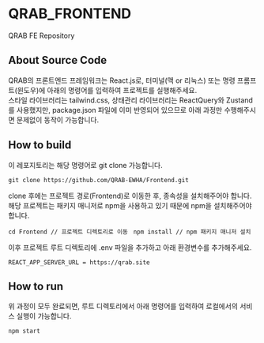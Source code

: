 <!-- Template for PROJECT REPORT of CapstoneDesign 2024-2H, initially written by khyoo -->
<!-- 본 파일은 2024년도 컴공 졸업프로젝트의 <1차보고서> 작성을 위한 기본 양식입니다. -->
<!-- 아래에 "*"..."*" 표시는 italic체로 출력하기 위해서 사용한 것입니다. -->
<!-- "내용"에 해당하는 부분을 지우고, 여러분 과제의 내용을 작성해 주세요. -->

# QRAB_FRONTEND

QRAB FE Repository

## About Source Code

QRAB의 프론트엔드 프레임워크는 React.js로, 터미널(맥 or 리눅스) 또는 명령 프롬프트(윈도우)에 아래의 명령어를 입력하여 프로젝트를 실행해주세요. <br>
스타일 라이브러리는 tailwind.css, 상태관리 라이브러리는 ReactQuery와 Zustand를 사용했지만, package.json 파일에 이미 반영되어 있으므로 아래 과정만 수행해주시면 문제없이 동작이 가능합니다.

## How to build

이 레포지토리는 해당 명령어로 git clone 가능합니다.

`git clone https://github.com/QRAB-EWHA/Frontend.git`

clone 후에는 프로젝트 경로(Frontend)로 이동한 후, 종속성을 설치해주어야 합니다. 해당 프로젝트는 패키지 매니저로 npm을 사용하고 있기 때문에 npm을 설치해주어야 합니다.

``
cd Frontend // 프로젝트 디렉토리로 이동 
``
``
npm install // npm 패키지 매니저 설치
``

이후 프로젝트 루트 디렉토리에 .env 파일을 추가하고 아래 환경변수를 추가해주세요.

`REACT_APP_SERVER_URL = https://qrab.site`

## How to run

위 과정이 모두 완료되면, 루트 디렉토리에서 아래 명령어를 입력하여 로컬에서의 서비스 실행이 가능합니다.

`npm start`
